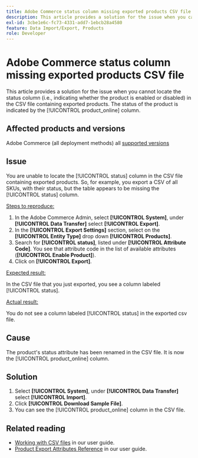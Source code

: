 ```yaml
---
title: Adobe Commerce status column missing exported products CSV file
description: This article provides a solution for the issue when you cannot locate the status column in the CSV file containing exported products.
exl-id: 3cbe1e6c-fc73-4331-add7-1ebcb28a4580
feature: Data Import/Export, Products
role: Developer
---
```

# Adobe Commerce status column missing exported products CSV file 

This article provides a solution for the issue when you cannot locate the status column (i.e., indicating whether the product is enabled or disabled) in the CSV file containing exported products. The status of the product is indicated by the [!UICONTROL product_online] column.

## Affected products and versions

Adobe Commerce (all deployment methods) all [supported versions](https://www.adobe.com/content/dam/cc/en/legal/terms/enterprise/pdfs/Adobe-Commerce-Software-Lifecycle-Policy.pdf)

## Issue

You are unable to locate the [!UICONTROL status] column in the CSV file containing exported products. So, for example, you export a CSV of all SKUs, with their status, but the table appears to be missing the [!UICONTROL status] column. 

<u>Steps to reproduce:</u>

1. In the Adobe Commerce Admin, select **[!UICONTROL System]**, under **[!UICONTROL Data Transfer]** select **[!UICONTROL Export]**.
1. In the **[!UICONTROL Export Settings]** section, select on the **[!UICONTROL Entity Type]** drop down **[!UICONTROL Products]**.
1. Search for **[!UICONTROL status]**, listed under **[!UICONTROL Attribute Code]**. You see that attribute code in the list of available attributes (**[!UICONTROL Enable Product]**).
1. Click on **[!UICONTROL Export]**.

<u>Expected result:</u>

In the CSV file that you just exported, you see a column labeled [!UICONTROL status].

<u>Actual result:</u>

You do not see a column labeled [!UICONTROL status] in the exported csv file.  

## Cause

The product's status attribute has been renamed in the CSV file. It is now the [!UICONTROL product_online] column.

## Solution

1. Select **[!UICONTROL System]**, under **[!UICONTROL Data Transfer]** select **[!UICONTROL Import]**.
1. Click **[!UICONTROL Download Sample File]**.
1. You can see the [!UICONTROL product_online] column in the CSV file.

## Related reading

* [Working with CSV files](https://experienceleague.adobe.com/en/docs/commerce-admin/systems/data-transfer/data-csv) in our user guide.
* [Product Export Attributes Reference](https://experienceleague.adobe.com/en/docs/commerce-admin/systems/data-transfer/data-attributes-product) in our user guide.
